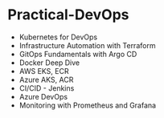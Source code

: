 # Practical-DevOps
- Kubernetes for DevOps
- Infrastructure Automation with Terraform
- GitOps Fundamentals with Argo CD
- Docker Deep Dive
- AWS EKS, ECR
- Azure AKS, ACR
- CI/CID - Jenkins
- Azure DevOps
- Monitoring with Prometheus and Grafana

